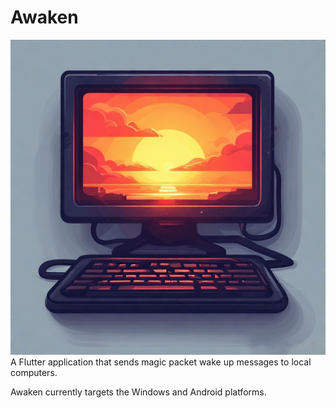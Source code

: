 # Awaken

![Awaken](assets/icon/awaken.png)
A Flutter application that sends magic packet wake up messages to local computers.

Awaken currently targets the Windows and Android platforms.